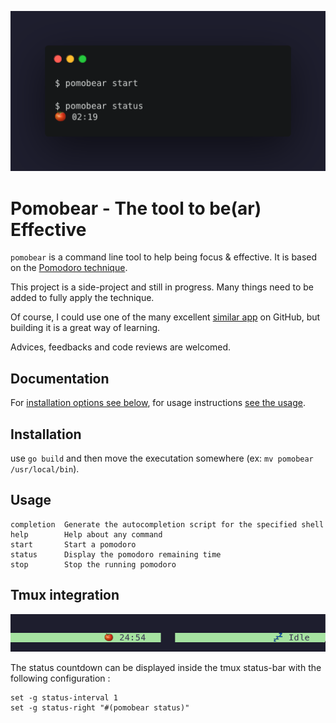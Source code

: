 ![Pomobear usage](/assets/pomobear-usage.png)

# Pomobear - The tool to be(ar) Effective

`pomobear` is a command line tool to help being focus & effective. It is based on the [Pomodoro technique](https://en.wikipedia.org/wiki/Pomodoro_Technique). 

This project is a side-project and still in progress. Many things need to be added to fully apply the technique.

Of course, I could use one of the many excellent [similar app](https://github.com/topics/pomodoro) on GitHub, but building it is a great way of learning.

Advices, feedbacks and code reviews are welcomed.

## Documentation

For [installation options see below](#installation), for usage instructions [see the usage](#usage).

## Installation

use `go build` and then move the executation somewhere (ex: `mv pomobear /usr/local/bin`).

## Usage

```
completion  Generate the autocompletion script for the specified shell
help        Help about any command
start       Start a pomodoro
status      Display the pomodoro remaining time
stop        Stop the running pomodoro
```

## Tmux integration


![Tmux integration example](/assets/pomobear-tmux.png)

The status countdown can be displayed inside the tmux status-bar with the following configuration :

```
set -g status-interval 1
set -g status-right "#(pomobear status)"

```
